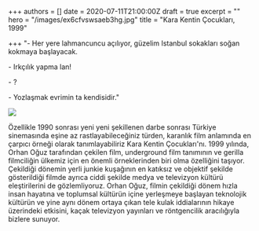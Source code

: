 +++
authors = []
date = 2020-07-11T21:00:00Z
draft = true
excerpt = ""
hero = "/images/ex6cfvswsaeb3hg.jpg"
title = "Kara Kentin Çocukları, 1999"

+++
"- Her yere lahmancuncu açılıyor, güzelim Istanbul sokakları soğan kokmaya başlayacak. 

\- Irkçılık yapma lan! 

\- ? 

\- Yozlaşmak evrimin ta kendisidir."

![](/images/108150948_285370935907135_7044084691859489176_n.jpg)

Özellikle 1990 sonrası yeni yeni şekillenen darbe sonrası Türkiye sinemasında eşine az rastlayabileceğiniz türden, karanlık film anlamında en çarpıcı örneği olarak tanımlayabiliriz Kara Kentin Çocukları'nı. 1999 yılında, Orhan Oğuz tarafından çekilen film, underground film tanımının ve gerilla filmciliğin ülkemiz için en önemli örneklerinden biri olma özelliğini taşıyor. Çekildiği dönemin yerli junkie kuşağının en katıksız ve objektif şekilde gösterildiği filmde ayrıca ciddi şekilde medya ve televizyon kültürü eleştirilerini de gözlemliyoruz. Orhan Oğuz, filmin çekildiği dönem hızla insan hayatına ve toplumsal kültürün içine yerleşmeye başlayan teknolojik kültürün ve yine aynı dönem ortaya çıkan tele kulak iddialarının hikaye üzerindeki etkisini, kaçak televizyon yayınları ve röntgencilik aracılığıyla bizlere sunuyor.